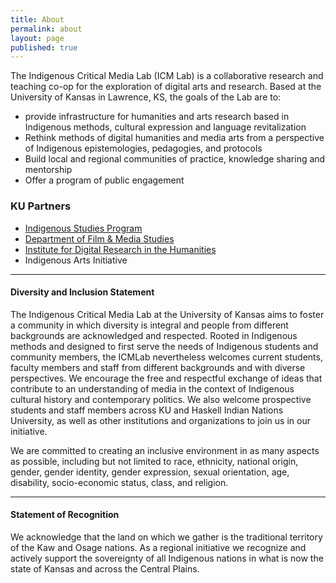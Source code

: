 ```yaml
---
title: About
permalink: about
layout: page
published: true
---
```


The Indigenous Critical Media Lab (ICM Lab) is a collaborative research and teaching co-op for the exploration of digital arts and research. Based at the University of Kansas in Lawrence, KS, the goals of the Lab are to:

* provide infrastructure for humanities and arts research based in Indigenous methods, cultural expression and language revitalization
* Rethink methods of digital humanities and media arts from a perspective of Indigenous epistemologies, pedagogies, and protocols
* Build local and regional communities of practice, knowledge sharing and mentorship
* Offer a program of public engagement

### KU Partners

* [Indigenous Studies Program](http://indigenous.ku.edu)
* [Department of Film & Media Studies](http://film.ku.edu)
* [Institute for Digital Research in the Humanities](http://idrh.ku.edu)
* Indigenous Arts Initiative

---
#### Diversity and Inclusion Statement 

The Indigenous Critical Media Lab at the University of Kansas aims to foster a community in which diversity is integral and people from different backgrounds are acknowledged and respected. Rooted in Indigenous methods and designed to first serve the needs of Indigenous students and community members, the ICMLab nevertheless welcomes current students, faculty members and staff from different backgrounds and with diverse perspectives. We encourage the free and respectful exchange of ideas that contribute to an understanding of media in the context of Indigenous cultural history and contemporary politics. We also welcome prospective students and staff members across KU and Haskell Indian Nations University, as well as other institutions and organizations to join us in our initiative.  

We are committed to creating an inclusive environment in as many aspects as possible, including but not limited to race, ethnicity, national origin, gender, gender identity, gender expression, sexual orientation, age, disability, socio-economic status, class, and religion.  

---
#### Statement of Recognition 

We acknowledge that the land on which we gather is the traditional territory of the Kaw and Osage nations. As a regional initiative we recognize and actively support the sovereignty of all Indigenous nations in what is now the state of Kansas and across the Central Plains.
